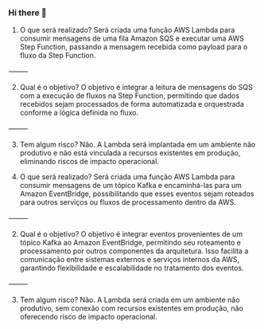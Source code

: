 ### Hi there 👋

<!--
**Luizzz4727/Luizzz4727** is a ✨ _special_ ✨ repository because its `README.md` (this file) appears on your GitHub profile.

Here are some ideas to get you started:

- 🔭 I’m currently working on ...
- 🌱 I’m currently learning ...
- 👯 I’m looking to collaborate on ...
- 🤔 I’m looking for help with ...
- 💬 Ask me about ...
- 📫 How to reach me: ...
- 😄 Pronouns: ...
- ⚡ Fun fact: ...
-->

1. O que será realizado?
Será criada uma função AWS Lambda para consumir mensagens de uma fila Amazon SQS e executar uma AWS Step Function, passando a mensagem recebida como payload para o fluxo da Step Function.

⸻

2. Qual é o objetivo?
O objetivo é integrar a leitura de mensagens do SQS com a execução de fluxos na Step Function, permitindo que dados recebidos sejam processados de forma automatizada e orquestrada conforme a lógica definida no fluxo.

⸻

3. Tem algum risco?
Não. A Lambda será implantada em um ambiente não produtivo e não está vinculada a recursos existentes em produção, eliminando riscos de impacto operacional.



1. O que será realizado?
Será criada uma função AWS Lambda para consumir mensagens de um tópico Kafka e encaminhá-las para um Amazon EventBridge, possibilitando que esses eventos sejam roteados para outros serviços ou fluxos de processamento dentro da AWS.

⸻

2. Qual é o objetivo?
O objetivo é integrar eventos provenientes de um tópico Kafka ao Amazon EventBridge, permitindo seu roteamento e processamento por outros componentes da arquitetura. Isso facilita a comunicação entre sistemas externos e serviços internos da AWS, garantindo flexibilidade e escalabilidade no tratamento dos eventos.

⸻

3. Tem algum risco?
Não. A Lambda será criada em um ambiente não produtivo, sem conexão com recursos existentes em produção, não oferecendo risco de impacto operacional.
